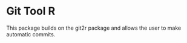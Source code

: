 # Git Tool R

This package builds on the git2r package and allows the user to make automatic commits.
